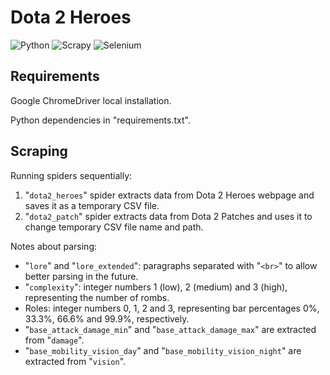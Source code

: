 # Dota 2 Heroes
![Python](https://img.shields.io/badge/Python-3.11-3670A0?style=for-the-badge&logo=python&logoColor=ffdd54&style=flat-square)
![Scrapy](https://img.shields.io/badge/scrapy-%2360a839.svg?style=for-the-badge&logo=scrapy&logoColor=d1d2d3&style=flat-square)
![Selenium](https://img.shields.io/badge/-selenium-%43B02A?style=for-the-badge&logo=selenium&logoColor=white&style=flat-square)

## Requirements
Google ChromeDriver local installation.

Python dependencies in "requirements.txt".

## Scraping
Running spiders sequentially:
1. "`dota2_heroes`" spider extracts data from Dota 2 Heroes webpage and saves it as a temporary CSV file.
2. "`dota2_patch`" spider extracts data from Dota 2 Patches and uses it to change temporary CSV file name and path.

Notes about parsing:
* "`lore`" and "`lore_extended`": paragraphs separated with "`<br>`" to allow better parsing in the future.
* "`complexity`": integer numbers 1 (low), 2 (medium) and 3 (high), representing the number of rombs.
* Roles: integer numbers 0, 1, 2 and 3, representing bar percentages 0%, 33.3%, 66.6% and 99.9%, respectively.
* "`base_attack_damage_min`" and "`base_attack_damage_max`" are extracted from "`damage`".
* "`base_mobility_vision_day`" and "`base_mobility_vision_night`" are extracted from "`vision`".
